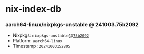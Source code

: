 # nix-index-db
### aarch64-linux/nixpkgs-unstable @ 241003.75b2092
- Nixpkgs: `nixpkgs-unstable`@[`75b2092`](https://github.com/NixOS/nixpkgs/commit/75b209227dff3cbfac19f510a62f9446c92beac4)
- Platform: `aarch64-linux`
- Timestamp: `20241003152805`
